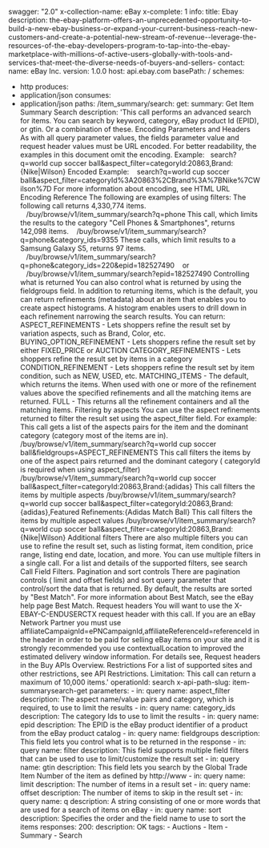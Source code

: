 swagger: "2.0"
x-collection-name: eBay
x-complete: 1
info:
  title: Ebay
  description: the-ebay-platform-offers-an-unprecedented-opportunity-to-build-a-new-ebay-business-or-expand-your-current-business-reach-new-customers-and-create-a-potential-new-stream-of-revenue--leverage-the-resources-of-the-ebay-developers-program-to-tap-into-the-ebay-marketplace-with-millions-of-active-users-globally-with-tools-and-services-that-meet-the-diverse-needs-of-buyers-and-sellers-
  contact:
    name: eBay Inc.
  version: 1.0.0
host: api.ebay.com
basePath: /
schemes:
- http
produces:
- application/json
consumes:
- application/json
paths:
  /item_summary/search:
    get:
      summary: Get Item Summary Search
      description: 'This call performs an advanced search for items. You can search
        by keyword, category, eBay product Id (EPID), or gtin. Or a combination of
        these. Encoding Parameters and Headers As with all query parameter values,
        the fields parameter value and request header values must be URL encoded.
        For better readability, the examples in this document omit the encoding. Example:
        &nbsp;&nbsp;search?q=world cup soccer ball&amp;aspect_filter=categoryId:20863,Brand:{Nike|Wilson}
        Encoded Example: &nbsp;&nbsp; search?q=world cup soccer ball&amp;aspect_filter=categoryId%3A20863%2CBrand%3A%7BNike%7CWilson%7D
        For more information about encoding, see HTML URL Encoding Reference The following
        are examples of using filters: The following call returns 4,330,774 items.
        &nbsp;&nbsp;&nbsp;/buy/browse/v1/item_summary/search?q=phone This call, which
        limits the results to the category &quot;Cell Phones &amp; Smartphones&quot;,
        returns 142,098 items. &nbsp;&nbsp;&nbsp;/buy/browse/v1/item_summary/search?q=phone&amp;category_ids=9355
        These calls, which limit results to a Samsung Galaxy S5, returns 97 items.
        &nbsp;&nbsp;&nbsp;/buy/browse/v1/item_summary/search?q=phone&amp;category_ids=220&amp;epid=182527490
        &nbsp;&nbsp;&nbsp;or &nbsp;&nbsp;&nbsp;/buy/browse/v1/item_summary/search?epid=182527490
        Controlling what is returned You can also control what is returned by using
        the fieldgroups field. In addition to returning items, which is the default,
        you can return refinements (metadata) about an item that enables you to create
        aspect histograms. A histogram enables users to drill down in each refinement
        narrowing the search results. You can return: ASPECT_REFINEMENTS - Lets shoppers
        refine the result set by variation aspects, such as Brand, Color, etc. BUYING_OPTION_REFINEMENT
        - Lets shoppers refine the result set by either FIXED_PRICE or AUCTION CATEGORY_REFINEMENTS
        - Lets shoppers refine the result set by items in a category CONDITION_REFINEMENT
        - Lets shoppers refine the result set by item condition, such as NEW, USED,
        etc. MATCHING_ITEMS - The default, which returns the items. When used with
        one or more of the refinement values above the specified refinements and all
        the matching items are returned. FULL - This returns all the refinement containers
        and all the matching items. Filtering by aspects You can use the aspect refinements
        returned to filter the result set using the aspect_filter field. For example:
        This call gets a list of the aspects pairs for the item and the dominant category
        (category most of the items are in). /buy/browse/v1/item_summary/search?q=world
        cup soccer ball&amp;fieldgroups=ASPECT_REFINEMENTS This call filters the items
        by one of the aspect pairs returned and the dominant category ( categoryId
        is required when using aspect_filter) /buy/browse/v1/item_summary/search?q=world
        cup soccer ball&amp;aspect_filter=categoryId:20863,Brand:{adidas} This call
        filters the items by multiple aspects /buy/browse/v1/item_summary/search?q=world
        cup soccer ball&amp;aspect_filter=categoryId:20863,Brand:{adidas},Featured
        Refinements:{Adidas Match Ball} This call filters the items by multiple aspect
        values /buy/browse/v1/item_summary/search?q=world cup soccer ball&amp;aspect_filter=categoryId:20863,Brand:{Nike|Wilson}
        Additional filters There are also multiple filters you can use to refine the
        result set, such as listing format, item condition, price range, listing end
        date, location, and more. You can use multiple filters in a single call. For
        a list and details of the supported filters, see search Call Field Filters.
        Pagination and sort controls There are pagination controls ( limit and offset
        fields) and sort query parameter that control/sort the data that is returned.
        By default, the results are sorted by &quot;Best Match&quot;. For more information
        about Best Match, see the eBay help page Best Match. Request headers You will
        want to use the X-EBAY-C-ENDUSERCTX request header with this call. If you
        are an eBay Network Partner you must use affiliateCampaignId=ePNCampaignId,affiliateReferenceId=referenceId
        in the header in order to be paid for selling eBay items on your site and
        it is strongly recommended you use contextualLocation to improved the estimated
        delivery window information. For details see, Request headers in the Buy APIs
        Overview. Restrictions For a list of supported sites and other restrictions,
        see API Restrictions. Limitation: This call can return a maximum of 10,000
        items.'
      operationId: search
      x-api-path-slug: item-summarysearch-get
      parameters:
      - in: query
        name: aspect_filter
        description: The aspect name/value pairs and category, which is required,
          to use to limit the results
      - in: query
        name: category_ids
        description: The category Ids to use to limit the results
      - in: query
        name: epid
        description: The EPID is the eBay product identifier of a product from the
          eBay product catalog
      - in: query
        name: fieldgroups
        description: This field lets you control what is to be returned in the response
      - in: query
        name: filter
        description: This field supports multiple field filters that can be used to
          use to limit/customize the result set
      - in: query
        name: gtin
        description: This field lets you search by the Global Trade Item Number of
          the item as defined by http://www
      - in: query
        name: limit
        description: The number of items in a result set
      - in: query
        name: offset
        description: The number of items to skip in the result set
      - in: query
        name: q
        description: A string consisting of one or more words that are used for a
          search of items on eBay
      - in: query
        name: sort
        description: Specifies the order and the field name to use to sort the items
      responses:
        200:
          description: OK
      tags:
      - Auctions
      - Item
      - Summary
      - Search